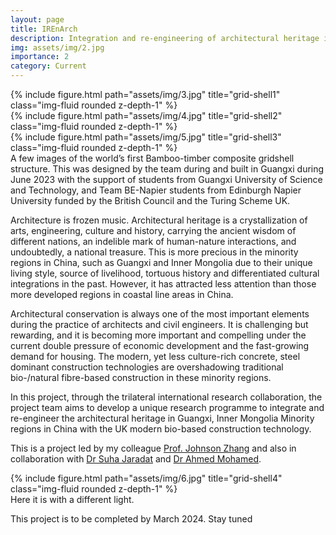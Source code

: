 ```yaml
---
layout: page
title: IREnArch
description: Integration and re-engineering of architectural heritage in Guangxi, Inner Mongolia minority regions in China with UK modern bio-based construction technology
img: assets/img/2.jpg
importance: 2
category: Current
---
```


<div class="row">
    <div class="col-sm mt-3 mt-md-0">
        {% include figure.html path="assets/img/3.jpg" title="grid-shell1" class="img-fluid rounded z-depth-1" %}
    </div>
    <div class="col-sm mt-3 mt-md-0">
        {% include figure.html path="assets/img/4.jpg" title="grid-shell2" class="img-fluid rounded z-depth-1" %}
    </div>
    <div class="col-sm mt-3 mt-md-0">
        {% include figure.html path="assets/img/5.jpg" title="grid-shell3" class="img-fluid rounded z-depth-1" %}
    </div>
</div>
<div class="caption">
    A few images of the world’s first Bamboo-timber composite gridshell structure. This was designed by the team during and built in Guangxi during June 2023 
	with the support of students from Guangxi 	University of Science and Technology, and Team BE-Napier students from Edinburgh Napier University funded by 
	the British Council and the Turing Scheme UK.
</div>

Architecture is frozen music. Architectural heritage is a crystallization of arts, engineering, culture and history, carrying the ancient wisdom of different 
nations, an indelible mark of human-nature interactions, and undoubtedly, a national treasure. This is more precious in the minority regions in China, such 
as Guangxi and Inner Mongolia due to their unique living style, source of livelihood, tortuous history and differentiated cultural integrations in the past. 
However, it has attracted less attention than those more developed regions in coastal line areas in China.

Architectural conservation is always one of the most important elements during the practice of architects and civil engineers. It is challenging but rewarding, 
and it is becoming more important and compelling under the current double pressure of economic development and the fast-growing demand for housing. The modern, 
yet less culture-rich concrete, steel dominant construction technologies are overshadowing traditional bio-/natural fibre-based construction in these minority 
regions.

In this project, through the trilateral international research collaboration, the project team aims to develop a unique research programme to integrate and 
re-engineer the architectural heritage in Guangxi, Inner Mongolia Minority regions in China with the UK modern bio-based construction technology.

This is a project led by my colleague [Prof. Johnson Zhang](https://www.napier.ac.uk/people/johnson-zhang) and also in collaboration with 
[Dr Suha Jaradat](https://www.napier.ac.uk/people/suha-jaradat) and [Dr Ahmed Mohamed](https://www.napier.ac.uk/people/ahmed-mohamed).


<div class="row">
    <div class="col-sm mt-3 mt-md-0">
        {% include figure.html path="assets/img/6.jpg" title="grid-shell4" class="img-fluid rounded z-depth-1" %}
    </div>
</div>
<div class="caption">
    Here it is with a different light.
</div>

This project is to be completed by March 2024. Stay tuned




